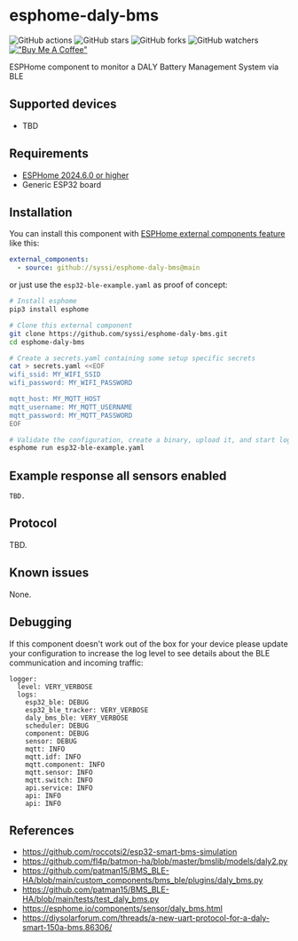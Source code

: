 # esphome-daly-bms

![GitHub actions](https://github.com/syssi/esphome-daly-bms/actions/workflows/ci.yaml/badge.svg)
![GitHub stars](https://img.shields.io/github/stars/syssi/esphome-daly-bms)
![GitHub forks](https://img.shields.io/github/forks/syssi/esphome-daly-bms)
![GitHub watchers](https://img.shields.io/github/watchers/syssi/esphome-daly-bms)
[!["Buy Me A Coffee"](https://img.shields.io/badge/buy%20me%20a%20coffee-donate-yellow.svg)](https://www.buymeacoffee.com/syssi)

ESPHome component to monitor a DALY Battery Management System via BLE

## Supported devices

* TBD

## Requirements

* [ESPHome 2024.6.0 or higher](https://github.com/esphome/esphome/releases)
* Generic ESP32 board

## Installation

You can install this component with [ESPHome external components feature](https://esphome.io/components/external_components.html) like this:
```yaml
external_components:
  - source: github://syssi/esphome-daly-bms@main
```

or just use the `esp32-ble-example.yaml` as proof of concept:

```bash
# Install esphome
pip3 install esphome

# Clone this external component
git clone https://github.com/syssi/esphome-daly-bms.git
cd esphome-daly-bms

# Create a secrets.yaml containing some setup specific secrets
cat > secrets.yaml <<EOF
wifi_ssid: MY_WIFI_SSID
wifi_password: MY_WIFI_PASSWORD

mqtt_host: MY_MQTT_HOST
mqtt_username: MY_MQTT_USERNAME
mqtt_password: MY_MQTT_PASSWORD
EOF

# Validate the configuration, create a binary, upload it, and start logs
esphome run esp32-ble-example.yaml

```

## Example response all sensors enabled

```
TBD.
```

## Protocol

TBD.

## Known issues

None.

## Debugging

If this component doesn't work out of the box for your device please update your configuration to increase the log level to see details about the BLE communication and incoming traffic:

```
logger:
  level: VERY_VERBOSE
  logs:
    esp32_ble: DEBUG
    esp32_ble_tracker: VERY_VERBOSE
    daly_bms_ble: VERY_VERBOSE
    scheduler: DEBUG
    component: DEBUG
    sensor: DEBUG
    mqtt: INFO
    mqtt.idf: INFO
    mqtt.component: INFO
    mqtt.sensor: INFO
    mqtt.switch: INFO
    api.service: INFO
    api: INFO
    api: INFO
```

## References

* https://github.com/roccotsi2/esp32-smart-bms-simulation
* https://github.com/fl4p/batmon-ha/blob/master/bmslib/models/daly2.py
* https://github.com/patman15/BMS_BLE-HA/blob/main/custom_components/bms_ble/plugins/daly_bms.py
* https://github.com/patman15/BMS_BLE-HA/blob/main/tests/test_daly_bms.py
* https://esphome.io/components/sensor/daly_bms.html
* https://diysolarforum.com/threads/a-new-uart-protocol-for-a-daly-smart-150a-bms.86306/
